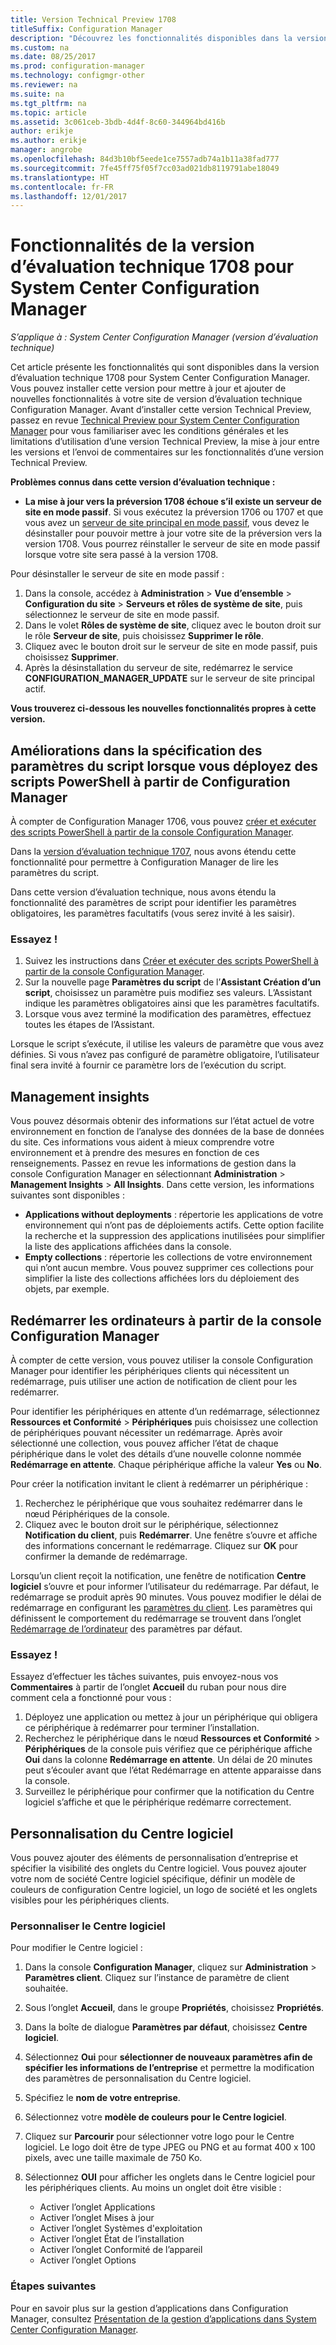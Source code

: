 ```yaml
---
title: Version Technical Preview 1708
titleSuffix: Configuration Manager
description: "Découvrez les fonctionnalités disponibles dans la version Technical Preview 1708 de System Center Configuration Manager."
ms.custom: na
ms.date: 08/25/2017
ms.prod: configuration-manager
ms.technology: configmgr-other
ms.reviewer: na
ms.suite: na
ms.tgt_pltfrm: na
ms.topic: article
ms.assetid: 3c061ceb-3bdb-4d4f-8c60-344964bd416b
author: erikje
ms.author: erikje
manager: angrobe
ms.openlocfilehash: 84d3b10bf5eede1ce7557adb74a1b11a38fad777
ms.sourcegitcommit: 7fe45ff75f05f7cc03ad021db8119791abe18049
ms.translationtype: HT
ms.contentlocale: fr-FR
ms.lasthandoff: 12/01/2017
---
```

# <a name="capabilities-in-technical-preview-1708-for-system-center-configuration-manager"></a>Fonctionnalités de la version d’évaluation technique 1708 pour System Center Configuration Manager

*S’applique à : System Center Configuration Manager (version d’évaluation technique)*

Cet article présente les fonctionnalités qui sont disponibles dans la version d’évaluation technique 1708 pour System Center Configuration Manager. Vous pouvez installer cette version pour mettre à jour et ajouter de nouvelles fonctionnalités à votre site de version d’évaluation technique Configuration Manager. Avant d’installer cette version Technical Preview, passez en revue [Technical Preview pour System Center Configuration Manager](../../core/get-started/technical-preview.md) pour vous familiariser avec les conditions générales et les limitations d’utilisation d’une version Technical Preview, la mise à jour entre les versions et l’envoi de commentaires sur les fonctionnalités d’une version Technical Preview.     


<!--  Known Issues Template   
**Known Issues in this Technical Preview:**
-   **Issue Name**. Details
    Workaround details.
-->
**Problèmes connus dans cette version d’évaluation technique :**
-   **La mise à jour vers la préversion 1708 échoue s’il existe un serveur de site en mode passif**. Si vous exécutez la préversion 1706 ou 1707 et que vous avez un [serveur de site principal en mode passif](/sccm/core/get-started/capabilities-in-technical-preview-1706#site-server-role-high-availability), vous devez le désinstaller pour pouvoir mettre à jour votre site de la préversion vers la version 1708. Vous pourrez réinstaller le serveur de site en mode passif lorsque votre site sera passé à la version 1708.

  Pour désinstaller le serveur de site en mode passif :
  1. Dans la console, accédez à **Administration** > **Vue d’ensemble** > **Configuration du site** > **Serveurs et rôles de système de site**, puis sélectionnez le serveur de site en mode passif.
  2. Dans le volet **Rôles de système de site**, cliquez avec le bouton droit sur le rôle **Serveur de site**, puis choisissez **Supprimer le rôle**.
  3. Cliquez avec le bouton droit sur le serveur de site en mode passif, puis choisissez **Supprimer**.
  4. Après la désinstallation du serveur de site, redémarrez le service **CONFIGURATION_MANAGER_UPDATE** sur le serveur de site principal actif.




**Vous trouverez ci-dessous les nouvelles fonctionnalités propres à cette version.**  

<!--  Rough Section Template
##  FEATURE

### Procedure 1
### Try it out!  
 Try to complete the following tasks and then send us **Feedback** from the **Home** tab of the Ribbon to let us know how it worked:
 -  Task 1
 -  Task 2              
-->

## <a name="improvements-for-specifying-script-parameters-when-you-deploy-powershell-scripts-from-configuration-manager"></a>Améliorations dans la spécification des paramètres du script lorsque vous déployez des scripts PowerShell à partir de Configuration Manager
<!-- 1236459 -->

À compter de Configuration Manager 1706, vous pouvez [créer et exécuter des scripts PowerShell à partir de la console Configuration Manager](/sccm/apps/deploy-use/create-deploy-scripts).

Dans la [version d’évaluation technique 1707](/sccm/core/get-started/capabilities-in-technical-preview-1707#add-parameters-when-you-deploy-powershell-scripts-from-configuration-manager), nous avons étendu cette fonctionnalité pour permettre à Configuration Manager de lire les paramètres du script.

Dans cette version d’évaluation technique, nous avons étendu la fonctionnalité des paramètres de script pour identifier les paramètres obligatoires, les paramètres facultatifs (vous serez invité à les saisir).

### <a name="try-it-out"></a>Essayez !

1. Suivez les instructions dans [Créer et exécuter des scripts PowerShell à partir de la console Configuration Manager](/sccm/apps/deploy-use/create-deploy-scripts).
2. Sur la nouvelle page **Paramètres du script** de l’**Assistant Création d’un script**, choisissez un paramètre puis modifiez ses valeurs.
L’Assistant indique les paramètres obligatoires ainsi que les paramètres facultatifs.
4. Lorsque vous avez terminé la modification des paramètres, effectuez toutes les étapes de l’Assistant.

Lorsque le script s’exécute, il utilise les valeurs de paramètre que vous avez définies. Si vous n’avez pas configuré de paramètre obligatoire, l’utilisateur final sera invité à fournir ce paramètre lors de l’exécution du script.

## <a name="management-insights"></a>Management insights
<!-- 1353967 -->
Vous pouvez désormais obtenir des informations sur l’état actuel de votre environnement en fonction de l’analyse des données de la base de données du site. Ces informations vous aident à mieux comprendre votre environnement et à prendre des mesures en fonction de ces renseignements. Passez en revue les informations de gestion dans la console Configuration Manager en sélectionnant **Administration** > **Management Insights** > **All Insights**. Dans cette version, les informations suivantes sont disponibles :

- **Applications without deployments** : répertorie les applications de votre environnement qui n’ont pas de déploiements actifs. Cette option facilite la recherche et la suppression des applications inutilisées pour simplifier la liste des applications affichées dans la console.
- **Empty collections** : répertorie les collections de votre environnement qui n’ont aucun membre. Vous pouvez supprimer ces collections pour simplifier la liste des collections affichées lors du déploiement des objets, par exemple.


## <a name="restart-computers-from-the-configuration-manager-console"></a>Redémarrer les ordinateurs à partir de la console Configuration Manager   
<!-- 1356283 -->
À compter de cette version, vous pouvez utiliser la console Configuration Manager pour identifier les périphériques clients qui nécessitent un redémarrage, puis utiliser une action de notification de client pour les redémarrer.

Pour identifier les périphériques en attente d’un redémarrage, sélectionnez **Ressources et Conformité** > **Périphériques** puis choisissez une collection de périphériques pouvant nécessiter un redémarrage. Après avoir sélectionné une collection, vous pouvez afficher l’état de chaque périphérique dans le volet des détails d’une nouvelle colonne nommée **Redémarrage en attente**. Chaque périphérique affiche la valeur **Yes** ou **No**.

Pour créer la notification invitant le client à redémarrer un périphérique :
1.  Recherchez le périphérique que vous souhaitez redémarrer dans le nœud Périphériques de la console.
2.  Cliquez avec le bouton droit sur le périphérique, sélectionnez **Notification du client**, puis **Redémarrer**. Une fenêtre s’ouvre et affiche des informations concernant le redémarrage. Cliquez sur **OK** pour confirmer la demande de redémarrage.

Lorsqu’un client reçoit la notification, une fenêtre de notification **Centre logiciel** s’ouvre et pour informer l’utilisateur du redémarrage. Par défaut, le redémarrage se produit après 90 minutes. Vous pouvez modifier le délai de redémarrage en configurant les [paramètres du client](/sccm/core/clients/deploy/configure-client-settings). Les paramètres qui définissent le comportement du redémarrage se trouvent dans l’onglet [Redémarrage de l’ordinateur](/sccm/core/clients/deploy/about-client-settings#computer-restart) des paramètres par défaut.


### <a name="try-it-out"></a>Essayez !
Essayez d’effectuer les tâches suivantes, puis envoyez-nous vos **Commentaires** à partir de l’onglet **Accueil** du ruban pour nous dire comment cela a fonctionné pour vous :
1.  Déployez une application ou mettez à jour un périphérique qui obligera ce périphérique à redémarrer pour terminer l’installation.
2.  Recherchez le périphérique dans le nœud **Ressources et Conformité** > **Périphériques** de la console puis vérifiez que ce périphérique affiche **Oui** dans la colonne **Redémarrage en attente**. Un délai de 20 minutes peut s’écouler avant que l’état Redémarrage en attente apparaisse dans la console.
3.  Surveillez le périphérique pour confirmer que la notification du Centre logiciel s’affiche et que le périphérique redémarre correctement.


## <a name="software-center-customization"></a>Personnalisation du Centre logiciel
<!-- 1351224 -->
Vous pouvez ajouter des éléments de personnalisation d’entreprise et spécifier la visibilité des onglets du Centre logiciel. Vous pouvez ajouter votre nom de société Centre logiciel spécifique, définir un modèle de couleurs de configuration Centre logiciel, un logo de société et les onglets visibles pour les périphériques clients.

### <a name="customize-software-center"></a>Personnaliser le Centre logiciel

Pour modifier le Centre logiciel :

1. Dans la console **Configuration Manager**, cliquez sur **Administration** > **Paramètres client**. Cliquez sur l’instance de paramètre de client souhaitée.
2. Sous l’onglet **Accueil**, dans le groupe **Propriétés**, choisissez **Propriétés**.
3. Dans la boîte de dialogue **Paramètres par défaut**, choisissez **Centre logiciel**.
4. Sélectionnez **Oui** pour **sélectionner de nouveaux paramètres afin de spécifier les informations de l’entreprise** et permettre la modification des paramètres de personnalisation du Centre logiciel.
5. Spécifiez le **nom de votre entreprise**.
6. Sélectionnez votre **modèle de couleurs pour le Centre logiciel**.
7. Cliquez sur **Parcourir** pour sélectionner votre logo pour le Centre logiciel. Le logo doit être de type JPEG ou PNG et au format 400 x 100 pixels, avec une taille maximale de 750 Ko.
8. Sélectionnez **OUI** pour afficher les onglets dans le Centre logiciel pour les périphériques clients. Au moins un onglet doit être visible :

    -  Activer l’onglet Applications
    -  Activer l’onglet Mises à jour
    -  Activer l’onglet Systèmes d'exploitation
    -  Activer l’onglet État de l’installation
    -  Activer l’onglet Conformité de l’appareil
    -  Activer l’onglet Options

### <a name="next-steps"></a>Étapes suivantes

Pour en savoir plus sur la gestion d’applications dans Configuration Manager, consultez [Présentation de la gestion d’applications dans System Center Configuration Manager](\sccm\apps\understand\introduction-to-application-management).
